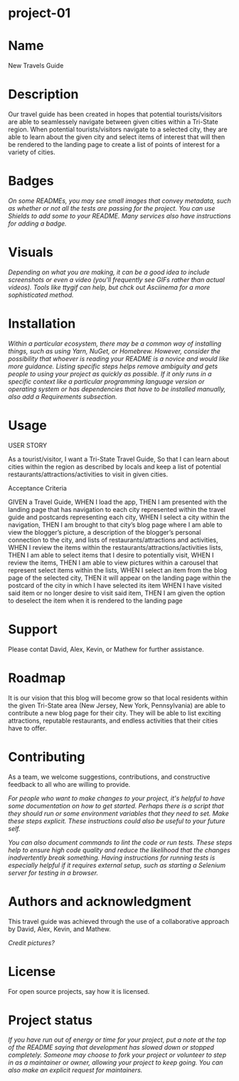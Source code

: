 # project-01

# Name

New Travels Guide

# Description

Our travel guide has been created in hopes that potential tourists/visitors are able to seamlessely navigate between given cities within a Tri-State region. When potential tourists/visitors navigate to a selected city, they are able to learn about the given city and select items of interest that will then be rendered to the landing page to create a list of points of interest for a variety of cities.

# Badges

_On some READMEs, you may see small images that convey metadata, such as whether or not all the tests are passing for the project. You can use Shields to add some to your README. Many services also have instructions for adding a badge._

# Visuals

_Depending on what you are making, it can be a good idea to include screenshots or even a video (you'll frequently see GIFs rather than actual videos). Tools like ttygif can help, but chck out Asciinema for a more sophisticated method._

# Installation

_Within a particular ecosystem, there may be a common way of installing things, such as using Yarn, NuGet, or Homebrew. However, consider the possibility that whoever is reading your README is a novice and would like more guidance. Listing specific steps helps remove ambiguity and gets people to using your project as quickly as possible. If it only runs in a specific context like a particular programming language version or operating system or has dependencies that have to be installed manually, also add a Requirements subsection._

# Usage

USER STORY

As a tourist/visitor,
I want a Tri-State Travel Guide,
So that I can learn about cities within the region as described by locals and keep a list of potential restaurants/attractions/activities to visit in given cities.

Acceptance Criteria

GIVEN a Travel Guide,
WHEN I load the app,
THEN I am presented with the landing page that has navigation to each city represented within the travel guide and postcards representing each city,
WHEN I select a city within the navigation,
THEN I am brought to that city’s blog page where I am able to view the blogger’s picture, a description of the blogger’s personal connection to the city, and lists of restaurants/attractions and activities,
WHEN I review the items within the restaurants/attractions/activities lists,
THEN I am able to select items that I desire to potentially visit,
WHEN I review the items,
THEN I am able to view pictures within a carousel that represent select items within the lists,
WHEN I select an item from the blog page of the selected city,
THEN it will appear on the landing page within the postcard of the city in which I have selected its item
WHEN I have visited said item or no longer desire to visit said item,
THEN I am given the option to deselect the item when it is rendered to the landing page

# Support

Please contat David, Alex, Kevin, or Mathew for further assistance.

# Roadmap

It is our vision that this blog will become grow so that local residents within the given Tri-State area (New Jersey, New York, Pennsylvania) are able to contribute a new blog page for their city. They will be able to list exciting attractions, reputable restaurants, and endless activities that their cities have to offer.

# Contributing

As a team, we welcome suggestions, contributions, and constructive feedback to all who are willing to provide.

_For people who want to make changes to your project, it's helpful to have some documentation on how to get started. Perhaps there is a script that they should run or some environment variables that they need to set. Make these steps explicit. These instructions could also be useful to your future self._

_You can also document commands to lint the code or run tests. These steps help to ensure high code quality and reduce the likelihood that the changes inadvertently break something. Having instructions for running tests is especially helpful if it requires external setup, such as starting a Selenium server for testing in a browser._

# Authors and acknowledgment

This travel guide was achieved through the use of a collaborative approach by David, Alex, Kevin, and Mathew.

_Credit pictures?_

# License

For open source projects, say how it is licensed.

# Project status

_If you have run out of energy or time for your project, put a note at the top of the README saying that development has slowed down or stopped completely. Someone may choose to fork your project or volunteer to step in as a maintainer or owner, allowing your project to keep going. You can also make an explicit request for maintainers._
